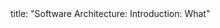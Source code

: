 <frontmatter>
title: "Software Architecture: Introduction: What"
</frontmatter>

<include src="navbar.md" boilerplate />

<include src="unit-inPage-asFlat.md" boilerplate />